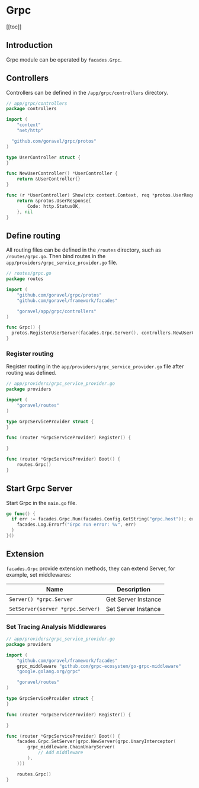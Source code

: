 # Grpc

[[toc]]

## Introduction

Grpc module can be operated by `facades.Grpc`.

## Controllers

Controllers can be defined in the `/app/grpc/controllers` directory.

```go
// app/grpc/controllers
package controllers

import (
	"context"
	"net/http"

  "github.com/goravel/grpc/protos"
)

type UserController struct {
}

func NewUserController() *UserController {
	return &UserController{}
}

func (r *UserController) Show(ctx context.Context, req *protos.UserRequest) (protoBook *protos.UserResponse, err error) {
	return &protos.UserResponse{
		Code: http.StatusOK,
	}, nil
}
```

## Define routing

All routing files can be defined in the `/routes` directory, such as `/routes/grpc.go`. Then bind routes in the `app/providers/grpc_service_provider.go` file.

```go
// routes/grpc.go
package routes

import (
	"github.com/goravel/grpc/protos"
	"github.com/goravel/framework/facades"

	"goravel/app/grpc/controllers"
)

func Grpc() {
  protos.RegisterUserServer(facades.Grpc.Server(), controllers.NewUserController())
}
```

### Register routing

Register routing in the `app/providers/grpc_service_provider.go` file after routing was defined.

```go
// app/providers/grpc_service_provider.go
package providers

import (
	"goravel/routes"
)

type GrpcServiceProvider struct {
}

func (router *GrpcServiceProvider) Register() {

}

func (router *GrpcServiceProvider) Boot() {
	routes.Grpc()
}
```

## Start Grpc Server

Start Grpc in the `main.go` file.

```go
go func() {
  if err := facades.Grpc.Run(facades.Config.GetString("grpc.host")); err != nil {
    facades.Log.Errorf("Grpc run error: %v", err)
  }
}()
```

## Extension

`facades.Grpc` provide extension methods, they can extend Server, for example, set middlewares:

| Name                             | Description         |
| -------------------------------- | ------------------- |
| `Server() *grpc.Server`          | Get Server Instance |
| `SetServer(server *grpc.Server)` | Set Server Instance |

### Set Tracing Analysis Middlewares

```go
// app/providers/grpc_service_provider.go
package providers

import (
	"github.com/goravel/framework/facades"
	grpc_middleware "github.com/grpc-ecosystem/go-grpc-middleware"
	"google.golang.org/grpc"

	"goravel/routes"
)

type GrpcServiceProvider struct {
}

func (router *GrpcServiceProvider) Register() {

}

func (router *GrpcServiceProvider) Boot() {
	facades.Grpc.SetServer(grpc.NewServer(grpc.UnaryInterceptor(
		grpc_middleware.ChainUnaryServer(
			// Add middleware
		),
	)))

	routes.Grpc()
}
```
